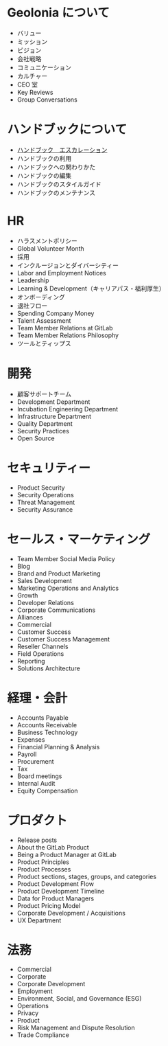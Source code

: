 # Geolonia について
- バリュー
- ミッション
- ビジョン
- 会社戦略
- コミュニケーション
- カルチャー
- CEO 室
- Key Reviews
- Group Conversations
# ハンドブックについて
- [ハンドブック　エスカレーション](/docs/ハンドブックについて/index.md#エスカレーションについて)
- ハンドブックの利用
- ハンドブックへの関わりかた
- ハンドブックの編集
- ハンドブックのスタイルガイド
- ハンドブックのメンテナンス
# HR
- ハラスメントポリシー
- Global Volunteer Month
- 採用
- インクルージョンとダイバーシティー
- Labor and Employment Notices
- Leadership
- Learning & Development（キャリアパス・福利厚生）
- オンボーディング
- 退社フロー
- Spending Company Money
- Talent Assessment
- Team Member Relations at GitLab
- Team Member Relations Philosophy
- ツールとティップス
# 開発
- 顧客サポートチーム
- Development Department
- Incubation Engineering Department
- Infrastructure Department
- Quality Department
- Security Practices
- Open Source
# セキュリティー
- Product Security
- Security Operations
- Threat Management
- Security Assurance
# セールス・マーケティング
- Team Member Social Media Policy
- Blog
- Brand and Product Marketing
- Sales Development
- Marketing Operations and Analytics
- Growth
- Developer Relations
- Corporate Communications
- Alliances
- Commercial
- Customer Success
- Customer Success Management
- Reseller Channels
- Field Operations
- Reporting
- Solutions Architecture
# 経理・会計
- Accounts Payable
- Accounts Receivable
- Business Technology
- Expenses
- Financial Planning & Analysis
- Payroll
- Procurement
- Tax
- Board meetings
- Internal Audit
- Equity Compensation
# プロダクト
- Release posts
- About the GitLab Product
- Being a Product Manager at GitLab
- Product Principles
- Product Processes
- Product sections, stages, groups, and categories
- Product Development Flow
- Product Development Timeline
- Data for Product Managers
- Product Pricing Model
- Corporate Development / Acquisitions
- UX Department
# 法務
- Commercial
- Corporate
- Corporate Development
- Employment
- Environment, Social, and Governance (ESG)
- Operations
- Privacy
- Product
- Risk Management and Dispute Resolution
- Trade Compliance
